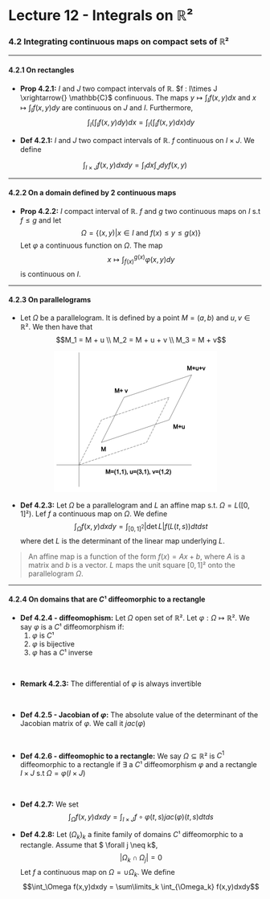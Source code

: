 # Lecture 12 - Integrals on $\mathbb{R}²$

### 4.2 Integrating continuous maps on compact sets of $\mathbb{R}²$
---
#### 4.2.1 On rectangles

- **Prop 4.2.1:** $I$ and $J$ two compact intervals of $\mathbb{R}$. $f : I\times J \xrightarrow{} \mathbb{C}$ confinuous. The maps $y \mapsto \int_{I}f(x,y)dx$ and $x \mapsto \int_I f(x,y)dy$ are continuous on $J$ and $I$. Furthermore,
$$\int_I(\int_I f(x,y)dy)dx = \int_I(\int_I f(x,y)dx)dy $$

- **Def 4.2.1:** $I$ and $J$ two compact intervals of $\mathbb{R}$. $f$ continuous on $I\times J$. We define
 
$$\int_{I\times J}f(x,y)dxdy = \int_I dx \int_J dy f(x,y)$$

---
#### 4.2.2 On a domain defined by 2 continuous maps

- **Prop 4.2.2:** $I$ compact interval of $\mathbb{R}$. $f$ and $g$ two continuous maps on $I$ s.t $f \le g$  and let 
$$\Omega = \{(x,y) | x \in I \text{ and } f(x) \le y \le g(x)\}$$
Let $\varphi$ a continuous function on $\Omega$. The map
$$x \mapsto \int_{f(x)}^{g(x)} \varphi(x, y) d y$$
is continuous on $I$.
---
#### 4.2.3 On parallelograms
- Let $\Omega$ be a parallelogram. It is defined by a point $M = (a,b)$ and $u,v \in \mathbb{R}²$. We then have that 
$$M_1 = M + u \\ M_2 = M + u + v \\ M_3 = M + v$$

<center>

![image of graph](./graph.png)</center>

- **Def 4.2.3:** Let $\Omega$ be a parallelogram and $L$ an affine map s.t. $\Omega = L([0,1]²)$. Lef $f$ a continuous map on $\Omega$. We define
$$\int_\Omega f(x,y)dxdy = \int_{[0,1]^2} |\det L|f(L(t,s))dtdst$$
where det $L$ is the determinant of the linear map underlying $L$.
>An affine map is a function of the form $f(x) = Ax + b$, where $A$ is a matrix and $b$ is a vector. $L$ maps the unit square $[0,1]²$ onto the parallelogram $\Omega$.
---

#### 4.2.4 On domains that are $C¹$ diffeomorphic to a rectangle

- **Def 4.2.4 - diffeomophism:** Let $\Omega$ open set of $\mathbb{R}²$. Let $\varphi : \Omega \mapsto \mathbb{R}²$. We say $\varphi$ is a $C¹$ diffeomorphism  if:
  1. $\varphi$ is $C¹$
  2. $\varphi$ is bijective
  3. $\varphi$ has a $C¹$ inverse
<br>

- **Remark 4.2.3:** The differential of $\varphi$ is always invertible

<br>

- **Def 4.2.5 - Jacobian of $\varphi$:** The absolute value of the determinant of the Jacobian matrix of $\varphi$. We call it $jac(\varphi)$

<br>

- **Def 4.2.6 - diffeomophic to a rectangle:** We say $\Omega \subseteq \mathbb{R}²$ is $C^1$ diffeomorphic to a rectangle if $\exists$ a $C¹$ diffeomorphism $\varphi$ and a rectangle $I \times J$ s.t $\Omega = \varphi(I\times J)$

<br>

- **Def 4.2.7:** We set
$$\int_\Omega f(x,y)dxdy = \int_{I \times J} f \circ \varphi(t,s)jac(\varphi)(t,s)dtds$$

- **Def 4.2.8:** Let $(\Omega_k)_k$ a finite family of domains $C¹$ diffeomorphic to a rectangle. Assume that  $ \forall j \neq k$,
$$|\Omega_k \cap \Omega_j| = 0$$
Let $f$ a continuous map on $\Omega = \cup \Omega_k$. We define
$$\int_\Omega f(x,y)dxdy = \sum\limits_k \int_{\Omega_k} f(x,y)dxdy$$
